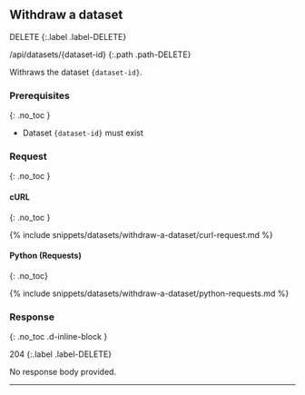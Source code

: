 ## Withdraw a dataset

DELETE
{:.label .label-DELETE}

/api/datasets/{dataset-id}
{:.path .path-DELETE}

Withraws the dataset `{dataset-id}`.

### Prerequisites
{: .no_toc }

- Dataset `{dataset-id}` must exist

### Request
{: .no_toc }

#### cURL
{: .no_toc }

{% include snippets/datasets/withdraw-a-dataset/curl-request.md %}

#### Python (Requests)
{: .no_toc}

{% include snippets/datasets/withdraw-a-dataset/python-requests.md %}

### Response
{: .no_toc .d-inline-block }

204
{:.label .label-DELETE}

No response body provided.

---
